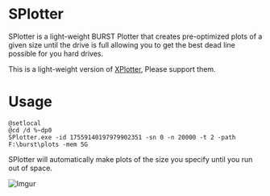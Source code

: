 # SPlotter

SPlotter is a light-weight BURST Plotter that creates pre-optimized plots of a given size until the drive is full allowing you to get the best dead line possible for you hard drives.

This is a light-weight version of [XPlotter](https://github.com/Blagodarenko/XPlotter), Please support them.


# Usage

```
@setlocal
@cd /d %~dp0 
SPlotter.exe -id 17559140197979902351 -sn 0 -n 20000 -t 2 -path F:\burst\plots -mem 5G
```

SPlotter will automatically make plots of the size you specify until you run out of space.

![Imgur](http://i.imgur.com/6RNroRy.png)
